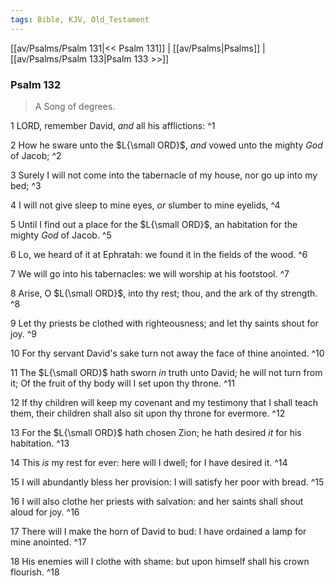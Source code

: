 ```yaml
---
tags: Bible, KJV, Old_Testament
---
```


[[av/Psalms/Psalm 131|<< Psalm 131]] | [[av/Psalms|Psalms]] | [[av/Psalms/Psalm 133|Psalm 133 >>]]

### Psalm 132

> A Song of degrees.

1 LORD, remember David, _and_ all his afflictions: ^1

2 How he sware unto the $L{\small ORD}$, _and_ vowed unto the mighty _God_ of Jacob; ^2

3 Surely I will not come into the tabernacle of my house, nor go up into my bed; ^3

4 I will not give sleep to mine eyes, _or_ slumber to mine eyelids, ^4

5 Until I find out a place for the $L{\small ORD}$, an habitation for the mighty _God_ of Jacob. ^5

6 Lo, we heard of it at Ephratah: we found it in the fields of the wood. ^6

7 We will go into his tabernacles: we will worship at his footstool. ^7

8 Arise, O $L{\small ORD}$, into thy rest; thou, and the ark of thy strength. ^8

9 Let thy priests be clothed with righteousness; and let thy saints shout for joy. ^9

10 For thy servant David's sake turn not away the face of thine anointed. ^10

11 The $L{\small ORD}$ hath sworn _in_ truth unto David; he will not turn from it; Of the fruit of thy body will I set upon thy throne. ^11

12 If thy children will keep my covenant and my testimony that I shall teach them, their children shall also sit upon thy throne for evermore. ^12

13 For the $L{\small ORD}$ hath chosen Zion; he hath desired _it_ for his habitation. ^13

14 This _is_ my rest for ever: here will I dwell; for I have desired it. ^14

15 I will abundantly bless her provision: I will satisfy her poor with bread. ^15

16 I will also clothe her priests with salvation: and her saints shall shout aloud for joy. ^16

17 There will I make the horn of David to bud: I have ordained a lamp for mine anointed. ^17

18 His enemies will I clothe with shame: but upon himself shall his crown flourish. ^18
